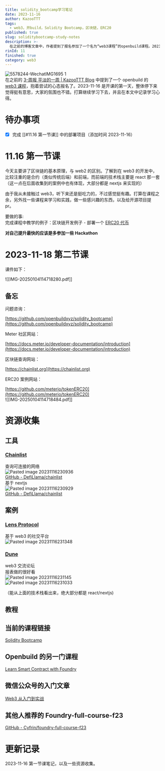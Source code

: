 ```yaml
---
title: solidity_bootcamp学习笔记
date: 2023-11-16
author: KazooTTT
tags:
  - web3，开build，Solidity Bootcamp，区块链，ERC20
published: true
slug: soliditybootcamp-study-notes
description: >-
  在之前的博客文章中，作者提到了报名参加了一个名为“web3课程”的openbuild课程。2023年11月16日是课程的第一天，作者对课程内容感到有趣，并计划继续学习并在博客中记录心得。第一节课主要讲解了区块链的基本原理和与web2的区别，作者还计划完成课程中的项目部署，并寻找其他资源进行额外学习。第二节课涉及了Solidity智能合约开发，并提供了相关的学习资源和工具。作者还收集了一些web3相关的工具、案例和教程链接，以便进一步学习和实践。
rinId: 11
finished: true
category: web3
---
```


![5578244-WechatIMG1695 1](https://pictures.kazoottt.top/2024/10/20241017-faa6ab0c1b75633bd7a023763ce4b523.webp)  
在之前的 [3-周报 平淡的一周 | KazooTTT Blog](https://www.kazoottt.top/article/weekly3#194502abe9804dbc860fb9c0a1091819) 中提到了一个 openbuild 的 [web3 课程](https://openbuild.xyz/learn/challenges/91?from=Challenges)，抱着尝试的心态报名了。2023-11-16 是开课的第一天，整体停下来觉得挺有意思，大家的氛围也不错。打算继续学习下去，并且在本文中记录学习心得。

# 待办事项

- [x] 完成 [[#11.16 第一节课]] 中的部署项目（添加时间 2023-11-16）

# 11.16 第一节课

今天主要讲了区块链的基本原理，与 web2 的区别。了解到在 web3 的开发中，比较注重的是合约（类似传统后端）和前端，而前端的技术栈主要是 react 那一套（这一点在后面收集到的案例中也有体现，大部分都是 nextjs 来实现的）

由于我从未接触过 web3，听下来还是挺吃力的，不过感觉挺有趣。打算在课程之余，另外找一些课程来学习和实践，做一些感兴趣的东西，以及给开源项目提 pr。

要做的事:  
完成课程中教学的例子：区块链开发例子 - 部署一个 [ERC20 代币](<[https://github.com/meterio/tokenERC20](https://github.com/meterio/tokenERC20)>)

**对自己提升最快的应该是多参加一些 Hackathon**

# 2023-11-18 第二节课

课件如下：

![[IMG-20250104114718280.pdf]]

## 备忘

问题咨询：

[https://github.com/openbuildxyz/solidity_bootcamp](https://github.com/openbuildxyz/solidity_bootcamp)

Meter 社区网站：

[https://docs.meter.io/developer-documentation/introduction](https://docs.meter.io/developer-documentation/introduction)

区块链查询网站：

[https://chainlist.org](https://chainlist.org)

ERC20 案例网站：

[https://github.com/meterio/tokenERC20](https://github.com/meterio/tokenERC20)  
![[IMG-20250104114718484.pdf]]

# 资源收集

## 工具

### [Chainlist](https://chainlist.org/)

查询可连接的网络  
![Pasted image 20231116230936](https://pictures.kazoottt.top/2024/10/20241017-b2257bb305888f4d8d909c069891daa0.png)  
[GitHub - DefiLlama/chainlist](https://github.com/DefiLlama/chainlist)  
基于 nextjs  
![Pasted image 20231116230929](https://pictures.kazoottt.top/2024/10/20241017-76e536c73984512cde6cce32e9fd43a6.png)  
[GitHub - DefiLlama/chainlist](https://github.com/DefiLlama/chainlist)

## 案例

### [Lens Protocol](https://www.lens.xyz/)

基于 web3 的社交平台  
![Pasted image 20231116231348](https://pictures.kazoottt.top/2024/10/20241017-e68a3c54031e978dde84e889fd19eaae.png)

### [Dune](https://dune.com/home)

web3 交流论坛  
报表做的很好看  
![Pasted image 20231116231145](https://pictures.kazoottt.top/2024/10/20241017-0bdcc348237366b142d9b20236b7b6f6.png)  
![Pasted image 20231116231033](https://pictures.kazoottt.top/2024/10/20241017-4a411adbb66ee43e5f06733a1c110dc0.png)

（能从上面的技术栈看出来，绝大部分都是 react/nextjs)

## 教程

## 当前的课程链接

[Solidity Bootcamp](https://openbuild.xyz/learn/challenges/91?from=Challenges)

## Openbuild 的另一门课程

[Learn Smart Contract with Foundry](https://openbuild.xyz/learn/courses/83)

## 微信公众号的入门文章

[Web3 从入门到实战](https://mp.weixin.qq.com/s/OFmrKuyHYF-W6zTLEBXVoA)

## 其他人推荐的 Foundry-full-course-f23

[GitHub - Cyfrin/foundry-full-course-f23](https://github.com/Cyfrin/foundry-full-course-f23)

# 更新记录

2023-11-16 第一节课笔记，以及一些资源收集。

